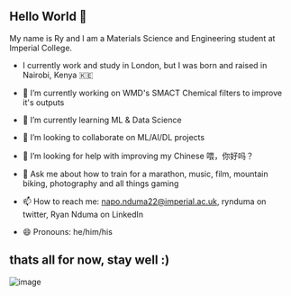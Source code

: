## Hello World 👋

My name is Ry and I am a Materials Science and Engineering student at Imperial College.
- I currently work and study in London, but I was born and raised in Nairobi, Kenya 🇰🇪

- 🔭 I’m currently working on WMD's SMACT Chemical filters to improve it's outputs
- 🌱 I’m currently learning ML & Data Science
- 👯 I’m looking to collaborate on ML/AI/DL projects
- 🤔 I’m looking for help with improving my Chinese 喂，你好吗？
- 💬 Ask me about how to train for a marathon, music, film, mountain biking, photography and all things gaming
- 📫 How to reach me: napo.nduma22@imperial.ac.uk, rynduma on twitter, Ryan Nduma on LinkedIn
- 😄 Pronouns: he/him/his
## thats all for now, stay well :)
![image](https://imgs.xkcd.com/comics/data_trap_2x.png)
